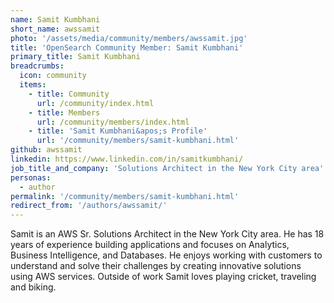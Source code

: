 ```yaml
---
name: Samit Kumbhani
short_name: awssamit
photo: '/assets/media/community/members/awssamit.jpg'
title: 'OpenSearch Community Member: Samit Kumbhani'
primary_title: Samit Kumbhani
breadcrumbs:
  icon: community
  items:
    - title: Community
      url: /community/index.html
    - title: Members
      url: /community/members/index.html
    - title: 'Samit Kumbhani&apos;s Profile'
      url: '/community/members/samit-kumbhani.html'
github: awssamit
linkedin: https://www.linkedin.com/in/samitkumbhani/
job_title_and_company: 'Solutions Architect in the New York City area'
personas:
  - author
permalink: '/community/members/samit-kumbhani.html'
redirect_from: '/authors/awssamit/'
---
```


Samit is an AWS Sr. Solutions Architect in the New York City area. He has 18 years of experience building applications and focuses on Analytics, Business Intelligence, and Databases. He enjoys working with customers to understand and solve their challenges by creating innovative solutions using AWS services. Outside of work Samit loves playing cricket, traveling and biking. 
